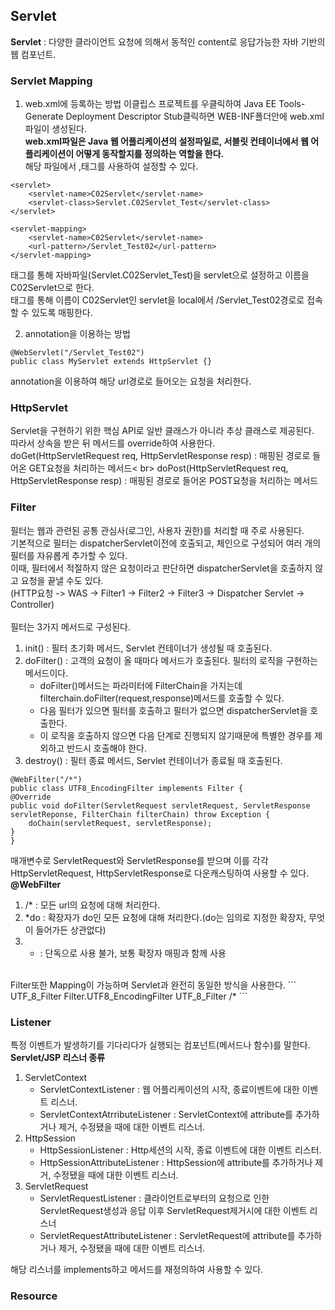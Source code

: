 ## Servlet
**Servlet** : 다양한 클라이언트 요청에 의해서 동적인 content로 응답가능한 자바 기반의 웹 컴포넌트. <br>

### Servlet Mapping
1. web.xml에 등록하는 방법
이클립스 프로젝트를 우클릭하여 Java EE Tools-Generate Deployment Descriptor Stub클릭하면 WEB-INF폴더안에 web.xml파일이 생성된다.<br>
**web.xml파일은 Java 웹 어플리케이션의 설정파일로, 서블릿 컨테이너에서 웹 어플리케이션이 어떻게 동작할지를 정의하는 역할을 한다.**<br>
해당 파일에서 <servlet>,<servlet-mapping>태그를 사용하여 설정할 수 있다. <br>
```
<servlet>
  	<servlet-name>C02Servlet</servlet-name>
  	<servlet-class>Servlet.C02Servlet_Test</servlet-class>
</servlet>

<servlet-mapping>
	<servlet-name>C02Servlet</servlet-name>
  	<url-pattern>/Servlet_Test02</url-pattern>
</servlet-mapping>
```

<servlet>태그를 통해 자바파일(Servlet.C02Servlet_Test)을 servlet으로 설정하고 이름을 C02Servlet으로 한다. <br>
<servlet-mapping>태그를 통해 이름이 C02Servlet인 servlet을 local에서 /Servlet_Test02경로로 접속할 수 있도록 매핑한다. <br>

2. annotation을 이용하는 방법
```
@WebServlet("/Servlet_Test02")
public class MyServlet extends HttpServlet {}
```
annotation을 이용하여 해당 url경로로 들어오는 요청을 처리한다. <br>

### HttpServlet
Servlet을 구현하기 위한 핵심 API로 일반 클래스가 아니라 추상 클래스로 제공된다. <br>
따라서 상속을 받은 뒤 메서드를 override하여 사용한다.
doGet(HttpServletRequest req, HttpServletResponse resp) : 매핑된 경로로 들어온 GET요청을 처리하는 메서드< br>
doPost(HttpServletRequest req, HttpServletResponse resp) : 매핑된 경로로 들어온 POST요청을 처리하는 메서드 <br>

### Filter
필터는 웹과 관련된 공통 관심사(로그인, 사용자 권한)를 처리할 때 주로 사용된다. <br>
기본적으로 필터는 dispatcherServlet이전에 호출되고, 체인으로 구성되어 여러 개의 필터를 자유롭게 추가할 수 있다.<br>
이때, 필터에서 적절하지 않은 요청이라고 판단하면 dispatcherServlet을 호출하지 않고 요청을 끝낼 수도 있다. <br>
(HTTP요청 -> WAS -> Filter1 -> Filter2 -> Filter3 -> Dispatcher Servlet -> Controller)<br>
<br>
필터는 3가지 메서드로 구성된다.
1. init() : 필터 초기화 메서드, Servlet 컨테이너가 생성될 때 호출된다.
2. doFilter() : 고객의 요청이 올 때마다 메서드가 호출된다. 필터의 로직을 구현하는 메서드이다.
   - doFilter()메서드는 파라미터에 FilterChain을 가지는데 filterchain.doFilter(request,response)메서드를 호출할 수 있다.
   - 다음 필터가 있으면 필터를 호출하고 필터가 없으면 dispatcherServlet을 호출한다.
   - 이 로직을 호출하지 않으면 다음 단계로 진행되지 않기때문에 특별한 경우를 제외하고 반드시 호출해야 한다.
4. destroy() : 필터 종료 메서드, Servlet 컨테이너가 종료될 때 호출된다.

```
@WebFilter("/*")
public class UTF8_EncodingFilter implements Filter {
@Override
public void doFilter(ServletRequest servletRequest, ServletResponse servletReponse, FilterChain filterChain) throw Exception {
	doChain(servletRequest, servletResponse);
}
}
```
매개변수로 ServletRequest와 ServletResponse를 받으며 이를 각각 HttpServletRequest, HttpServletResponse로 다운캐스팅하여 사용할 수 있다. <br>
**@WebFilter** <br>
1. /* : 모든 url의 요청에 대해 처리한다.
2. *do : 확장자가 do인 모든 요청에 대해 처리한다.(do는 임의로 지정한 확장자, 무엇이 들어가든 상관없다)
3. * : 단독으로 사용 불가, 보통 확장자 매핑과 함께 사용
<br>
Filter또한 Mapping이 가능하며 Servlet과 완전히 동일한 방식을 사용한다.
```
<filter>
  	<filter-name>UTF_8_Filter</filter-name>
  	<filter-class>Filter.UTF8_EncodingFilter</filter-class>
</filter>
<filter-mapping>
	<filter-name>UTF_8_Filter</filter-name>
	<url-pattern>/*</url-pattern>  
</filter-mapping>
```

### Listener
특정 이벤트가 발생하기를 기다리다가 실행되는 컴포넌트(메서드나 함수)를 말한다. <br>
**Servlet/JSP 리스너 종류** <br>
1. ServletContext
   - ServletContextListener : 웹 어플리케이션의 시작, 종료이벤트에 대한 이벤트 리스너.
   - ServletContextAtrributeListener : ServletContext에 attribute를 추가하거나 제거, 수정됐을 때에 대한 이벤트 리스너.
3. HttpSession
   - HttpSessionListener : Http세션의 시작, 종료 이벤트에 대한 이벤트 리스터.
   - HttpSessionAttributeListener : HttpSession에 attribute를 추가하거나 제거, 수정됐을 때에 대한 이벤트 리스너.
5. ServletRequest
   - ServletRequestListener : 클라이언트로부터의 요청으로 인한 ServletRequest생성과 응답 이후 ServletRequest제거시에 대한 이벤트 리스너
   - ServletRequestAttributeListener : ServletRequest에 attribute를 추가하거나 제거, 수정됐을 때에 대한 이벤트 리스너.

해당 리스너를 implements하고 메서드를 재정의하여 사용할 수 있다.

### Resource

